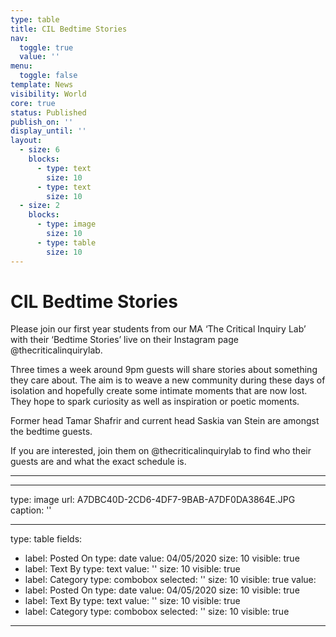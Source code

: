 ```yaml
---
type: table
title: CIL Bedtime Stories
nav:
  toggle: true
  value: ''
menu:
  toggle: false
template: News
visibility: World
core: true
status: Published
publish_on: ''
display_until: ''
layout:
  - size: 6
    blocks:
      - type: text
        size: 10
      - type: text
        size: 10
  - size: 2
    blocks:
      - type: image
        size: 10
      - type: table
        size: 10
---
```


# CIL Bedtime Stories

Please join our first year students from our MA ‘The Critical Inquiry Lab’ with their ‘Bedtime Stories’ live on their Instagram page @thecriticalinquirylab.

Three times a week around 9pm guests will share stories about something they care about. The aim is to weave a new community during these days of isolation and hopefully create some intimate moments that are now lost. They hope to spark curiosity as well as inspiration or poetic moments.

Former head Tamar Shafrir and current head Saskia van Stein are amongst the bedtime guests.

If you are interested, join them on @thecriticalinquirylab to find who their guests are and what the exact schedule is.

---



---

type: image
url: A7DBC40D-2CD6-4DF7-9BAB-A7DF0DA3864E.JPG
caption: ''

---

type: table
fields:
  - label: Posted On
    type: date
    value: 04/05/2020
    size: 10
    visible: true
  - label: Text By
    type: text
    value: ''
    size: 10
    visible: true
  - label: Category
    type: combobox
    selected: ''
    size: 10
    visible: true
value:
  - label: Posted On
    type: date
    value: 04/05/2020
    size: 10
    visible: true
  - label: Text By
    type: text
    value: ''
    size: 10
    visible: true
  - label: Category
    type: combobox
    selected: ''
    size: 10
    visible: true

---
